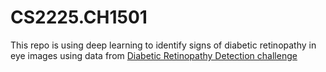 # CS2225.CH1501

This repo is using deep learning to identify signs of diabetic retinopathy in eye images using data from [Diabetic Retinopathy Detection challenge](https://www.kaggle.com/c/diabetic-retinopathy-detection/overview)

